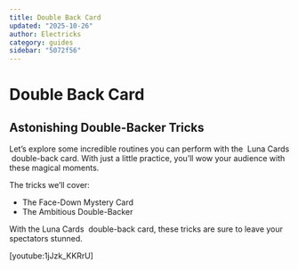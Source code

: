 ```yaml
---
title: Double Back Card
updated: "2025-10-26"
author: Electricks
category: guides
sidebar: "5072f56"
---
```


# Double Back Card

## Astonishing Double-Backer Tricks

Let’s explore some incredible routines you can perform with the  Luna Cards  double-back card. With just a little practice, you’ll wow your audience with these magical moments.

The tricks we’ll cover:

- The Face-Down Mystery Card
- The Ambitious Double-Backer

With the Luna Cards  double-back card, these tricks are sure to leave your spectators stunned.

[youtube:1jJzk_KKRrU]